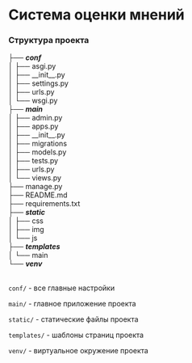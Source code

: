# Система оценки мнений
### Структура проекта
<div>
├── <b><i>conf</i></b><br>
│   ├── asgi.py<br>
│   ├── __init__.py<br>
│   ├── settings.py<br>
│   ├── urls.py<br>
│   └── wsgi.py<br>
├── <b><i>main</i></b><br>
│   ├── admin.py<br>
│   ├── apps.py<br>
│   ├── __init__.py<br>
│   ├── migrations<br>
│   ├── models.py<br>
│   ├── tests.py<br>
│   ├── urls.py<br>
│   └── views.py<br>
├── manage.py<br>
├── README.md<br>
├── requirements.txt<br>
├── <b><i>static</i></b><br>
│   ├── css<br>
│   ├── img<br>
│   └── js<br>
├── <b><i>templates</i></b><br>
│   └── main<br>
└── <b><i>venv</i></b><br>
<br>
</div>

`conf/` - все главные настройки 

`main/` - главное приложение проекта

`static/` - статические файлы проекта

`templates/` - шаблоны страниц проекта

`venv/` - виртуальное окружение проекта